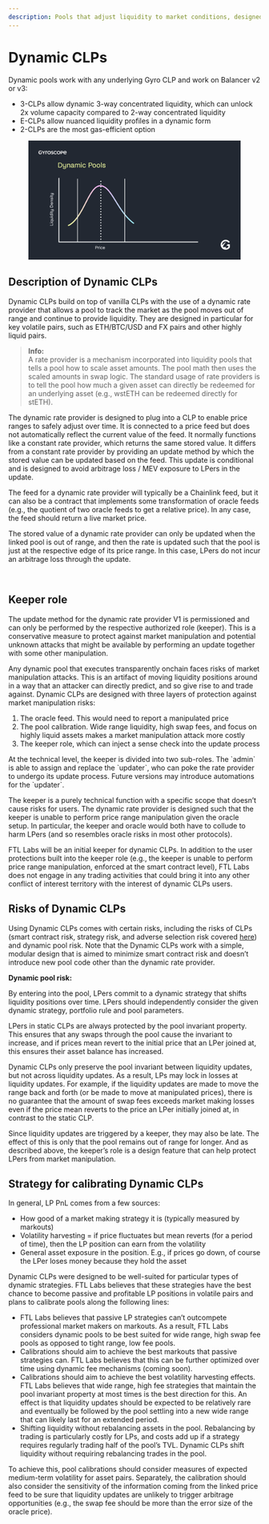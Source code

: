 ```yaml
---
description: Pools that adjust liquidity to market conditions, designed for volatile pairs
---
```


# Dynamic CLPs

Dynamic pools work with any underlying Gyro CLP and work on Balancer v2 or v3:

* 3-CLPs allow dynamic 3-way concentrated liquidity, which can unlock 2x volume capacity compared to 2-way concentrated liquidity
* E-CLPs allow nuanced liquidity profiles in a dynamic form
* 2-CLPs are the most gas-efficient option

<figure><img src="../assets/Dynamic-Pools-Animation.gif" alt=""><figcaption></figcaption></figure>

## Description of Dynamic CLPs

Dynamic CLPs build on top of vanilla CLPs with the use of a dynamic rate provider that allows a pool to track the market as the pool moves out of range and continue to provide liquidity. They are designed in particular for key volatile pairs, such as ETH/BTC/USD and FX pairs and other highly liquid pairs.

> **Info:**  
> A rate provider is a mechanism incorporated into liquidity pools that tells a pool how to scale asset amounts. The pool math then uses the scaled amounts in swap logic. The standard usage of rate providers is to tell the pool how much a given asset can directly be redeemed for an underlying asset (e.g., wstETH can be redeemed directly for stETH).

The dynamic rate provider is designed to plug into a CLP to enable price ranges to safely adjust over time. It is connected to a price feed but does not automatically reflect the current value of the feed. It normally functions like a constant rate provider, which returns the same stored value. It differs from a constant rate provider by providing an update method by which the stored value can be updated based on the feed. This update is conditional and is designed to avoid arbitrage loss / MEV exposure to LPers in the update.

The feed for a dynamic rate provider will typically be a Chainlink feed, but it can also be a contract that implements some transformation of oracle feeds (e.g., the quotient of two oracle feeds to get a relative price). In any case, the feed should return a live market price.

The stored value of a dynamic rate provider can only be updated when the linked pool is out of range, and then the rate is updated such that the pool is just at the respective edge of its price range. In this case, LPers do not incur an arbitrage loss through the update.

<figure><img src="../assets/Dynamic-Pools-Explainer-v5.gif" alt=""><figcaption></figcaption></figure>

## Keeper role

The update method for the dynamic rate provider V1 is permissioned and can only be performed by the respective authorized role (keeper). This is a conservative measure to protect against market manipulation and potential unknown attacks that might be available by performing an update together with some other manipulation.

Any dynamic pool that executes transparently onchain faces risks of market manipulation attacks. This is an artifact of moving liquidity positions around in a way that an attacker can directly predict, and so give rise to and trade against. Dynamic CLPs are designed with three layers of protection against market manipulation risks:

1. The oracle feed. This would need to report a manipulated price
2. The pool calibration. Wide range liquidity, high swap fees, and focus on highly liquid assets makes a market manipulation attack more costly
3. The keeper role, which can inject a sense check into the update process

At the technical level, the keeper is divided into two sub-roles. The \`admin\` is able to assign and replace the \`updater\`, who can poke the rate provider to undergo its update process. Future versions may introduce automations for the \`updater\`.

The keeper is a purely technical function with a specific scope that doesn’t cause risks for users. The dynamic rate provider is designed such that the keeper is unable to perform price range manipulation given the oracle setup. In particular, the keeper and oracle would both have to collude to harm LPers (and so resembles oracle risks in most other protocols).

FTL Labs will be an initial keeper for dynamic CLPs. In addition to the user protections built into the keeper role (e.g., the keeper is unable to perform price range manipulation, enforced at the smart contract level), FTL Labs does not engage in any trading activities that could bring it into any other conflict of interest territory with the interest of dynamic CLPs users.

## Risks of Dynamic CLPs

Using Dynamic CLPs comes with certain risks, including the risks of CLPs (smart contract risk, strategy risk, and adverse selection risk covered [here](e-clps.md#risks-of-e-clps)) and dynamic pool risk. Note that the Dynamic CLPs work with a simple, modular design that is aimed to minimize smart contract risk and doesn’t introduce new pool code other than the dynamic rate provider.

**Dynamic pool risk:**&#x20;

By entering into the pool, LPers commit to a dynamic strategy that shifts liquidity positions over time. LPers should independently consider the given dynamic strategy, portfolio rule and pool parameters.

LPers in static CLPs are always protected by the pool invariant property. This ensures that any swaps through the pool cause the invariant to increase, and if prices mean revert to the initial price that an LPer joined at, this ensures their asset balance has increased.

Dynamic CLPs only preserve the pool invariant between liquidity updates, but not across liquidity updates. As a result, LPs may lock in losses at liquidity updates. For example, if the liquidity updates are made to move the range back and forth (or be made to move at manipulated prices), there is no guarantee that the amount of swap fees exceeds market making losses even if the price mean reverts to the price an LPer initially joined at, in contrast to the static CLP.

Since liquidity updates are triggered by a keeper, they may also be late. The effect of this is only that the pool remains out of range for longer. And as described above, the keeper’s role is a design feature that can help protect LPers from market manipulation.

## Strategy for calibrating Dynamic CLPs

In general, LP PnL comes from a few sources:

* How good of a market making strategy it is (typically measured by markouts)
* Volatility harvesting = if price fluctuates but mean reverts (for a period of time), then the LP position can earn from the volatility
* General asset exposure in the position. E.g., if prices go down, of course the LPer loses money because they hold the asset

Dynamic CLPs were designed to be well-suited for particular types of dynamic strategies. FTL Labs believes that these strategies have the best chance to become passive and profitable LP positions in volatile pairs and plans to calibrate pools along the following lines:

* FTL Labs believes that passive LP strategies can’t outcompete professional market makers on markouts. As a result, FTL Labs considers dynamic pools to be best suited for wide range, high swap fee pools as opposed to tight range, low fee pools.
* Calibrations should aim to achieve the best markouts that passive strategies can. FTL Labs believes that this can be further optimized over time using dynamic fee mechanisms (coming soon).
* Calibrations should aim to achieve the best volatility harvesting effects. FTL Labs believes that wide range, high fee strategies that maintain the pool invariant property at most times is the best direction for this. An effect is that liquidity updates should be expected to be relatively rare and eventually be followed by the pool settling into a new wide range that can likely last for an extended period.
* Shifting liquidity without rebalancing assets in the pool. Rebalancing by trading is particularly costly for LPs, and costs add up if a strategy requires regularly trading half of the pool’s TVL. Dynamic CLPs shift liquidity without requiring rebalancing trades in the pool.

To achieve this, pool calibrations should consider measures of expected medium-term volatility for asset pairs. Separately, the calibration should also consider the sensitivity of the information coming from the linked price feed to be sure that liquidity updates are unlikely to trigger arbitrage opportunities (e.g., the swap fee should be more than the error size of the oracle price).
